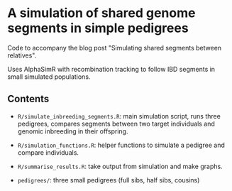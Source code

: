 
# A simulation of shared genome segments in simple pedigrees


Code to accompany the blog post "Simulating shared segments between relatives".

Uses AlphaSimR with recombination tracking to follow IBD segments in small
simulated populations.


## Contents

* `R/simulate_inbreeding_segments.R`: main simulation script, runs three
pedigrees, compares segments between two target individuals and genomic
inbreeding in their offspring.

* `R/simulation_functions.R`: helper functions to simulate a pedigree and 
compare individuals.

* `R/summarise_results.R`: take output from simulation and make graphs.

* `pedigrees/`: three small pedigrees (full sibs, half sibs, cousins)
